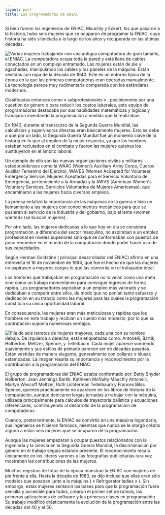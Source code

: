 ```yaml
---
layout: post
title: Las programadoras de ENIAC
---
```


Si bien fueron los ingenieros de ENIAC, Mauchly y Eckert, los que pasaron a la
historia, hubo seis mujeres que se ocuparon de programar la ENIAC, cuya historia
ha sido silenciada a lo largo de los años y recuperada en las últimas décadas.

![Varias mujeres trabajando con una antigua computadora de gran tamaño, el ENIAC. La computadora ocupa toda la pared y está llena de cables conectados en un complejo entramado. Las mujeres están de pie y agachadas, manipulando los cables y los paneles de la máquina. Están vestidas con ropa de la década de 1940. Este es un entorno típico de la época en la que las primeras computadoras eran operadas manualmente. La tecnología parece muy rudimentaria comparada con los estándares modernos.](https://ingenierosinformaticarioja.com/files/mujerTIC/programadoras-eniac1.jpg)

Clasificadas entonces como « subprofesionales » , posiblemente por una cuestión
de género o para reducir los costos laborales, este equipo de programadoras
destacaba por sus habilidades matemáticas y lógicas y trabajaron inventando la
programación a medida que la realizaban.

En 1943, durante el transcurso de la Segunda Guerra Mundial, las calculistas y
supervisoras directas eran básicamente mujeres. Esto se debe a que por un lado,
la Segunda Guerra Mundial fue un momento clave de la historia en lo que al
empleo de la mujer respecta, ya que los hombres estaban reclutados en el combate
y fueron las mujeres quienes los sustituyeron en el ámbito laboral.

Un ejemplo de ello son las nuevas organizaciones civiles y militares
estadounidenses como la WAAC (Women’s Auxiliary Army Corps, Cuerpo Auxiliar
Femenino del Ejército), WAVES (Women Accepted for Volunteer Emergency Service,
Mujeres Aceptadas para el Servicio Voluntario de Emergencia, perteneciente a la
Armada) y la AWVS (American Women's Voluntary Services, Servicios Voluntarios de
Mujeres Americanas), que encaminaron a las mujeres hacia diversos empleos.

La prensa enfatizó la importancia de las máquinas en la guerra e hizo un
llamamiento a las mujeres con conocimientos mecánicos para que se pusieran al
servicio de la industria y del gobierno, bajo el lema «women wanted» (se buscan
mujeres).

Por otro lado, las mujeres dedicadas a lo que hoy en día se considera
programación, a diferencia del sector masculino, no aspiraban a un empleo
profesional en niveles superiores sino que se conformaban con puestos de poco
renombre en el mundo de la computación donde poder hacer uso de sus capacidades.

Según Herman Goldstine ( principal desarrollador del ENIAC) afirmó en una
entrevista el 16 de noviembre de 1994, que fue el hecho de que las mujeres no
aspirasen a mayores cargos lo que las convertía en el trabajador ideal.

Los hombres que trabajaban en programación no lo veían como una meta sino como
un trabajo momentáneo para conseguir ingresos de forma rápida. Los programadores
aspiraban a un empleo más valorado y se dedicaban a competir entre ellos, de
modo que no ponían tanto esfuerzo y dedicación en su trabajo como las mujeres
para las cuales la programación constituía su única oportunidad laboral.

En consecuencia, las mujeres eran más meticulosas y rápidas que los hombres en
este trabajo y recibían un sueldo más modesto, por lo que su contratación
suponía numerosas ventajas.

![Fila de seis retratos de mujeres mayores, cada una con su nombre debajo. De izquierda a derecha, están etiquetadas como: Antonelli, Bartik, Holberton, Meltzer, Spence, y Teitelbaum. Cada mujer aparece sonriendo suavemente y sus estilos de peinado parecen ser de décadas pasadas. Están vestidas de manera elegante, generalmente con collares o blusas estampadas. La imagen resalta su importancia y reconocimiento por la contribución a la programación del ENIAC.](https://ingenierosinformaticarioja.com/files/mujerTIC/programadoras-eniac3.jpg)

El grupo de programadoras del ENIAC estaba conformado por: Betty Snyder
Holberton, Jean Jennings Bartik, Kathleen McNulty Mauchly Antonelli, Marlyn
Wescoff Meltzer, Ruth Lichterman Teitelbaum y Frances Bilas Spence, quienes
prácticamente no aparecen en los libros de historia de la computación, aunque
dedicaron largas jornadas a trabajar con la máquina, utilizada principalmente
para cálculos de trayectoria balística y ecuaciones diferenciales, contribuyendo
al desarrollo de la programación de computadoras.

Cuando, posteriormente, la ENIAC se convirtió en una máquina legendaria, sus
ingenieros se hicieron famosos, mientras que nunca se le otorgó crédito alguno a
estas seis mujeres que se ocuparon de la programación.

Aunque las mujeres empezaran a ocupar puestos relacionados con la ingeniería y
la ciencia en la Segunda Guerra Mundial, la discriminación por género en el
trabajo seguía estando presente. El reconocimiento recaía únicamente en los
líderes varones y las fotografías publicitarias rara vez mostraban las
contribuciones de las mujeres.

Muchos registros de fotos de la época muestran la ENIAC con mujeres de pie
frente a ella. Hasta la década de 1980, se dijo incluso que ellas eran sólo
modelos que posaban junto a la máquina ( « Refrigerator ladies » ). Sin embargo,
estas mujeres sentaron las bases para que la programación fuera sencilla y
accesible para todos, crearon el primer set de rutinas, las primeras
aplicaciones de software y las primeras clases en programación. Su trabajo
modificó drásticamente la evolución de la programación entre las décadas del 40
y el 50.
